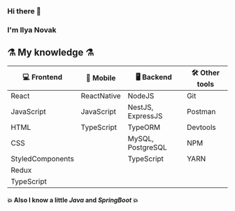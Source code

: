### Hi there 👋

### I'm Ilya Novak

## ⚗️ My knowledge ⚗️

| 💻 Frontend      | 📱 Mobile   | 🖥️ Backend        | 🛠️ Other tools |
|------------------|-------------|-------------------|----------------|
| React            | ReactNative | NodeJS            | Git            |
| JavaScript       | JavaScript  | NestJS, ExpressJS | Postman        |
| HTML             | TypeScript  | TypeORM           | Devtools       |
| CSS              |             | MySQL, PostgreSQL | NPM            |
| StyledComponents |             | TypeScript        | YARN           |
| Redux            |             |                   |                |
| TypeScript       |

#### 💥 Also I know a little *Java* and *SpringBoot* 💥
